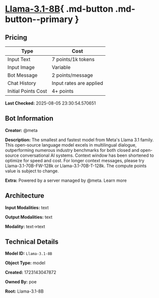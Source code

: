 # [Llama-3.1-8B](https://poe.com/Llama-3.1-8B){ .md-button .md-button--primary }

## Pricing

| Type | Cost |
|------|------|
| Input Text | 7 points/1k tokens |
| Input Image | Variable |
| Bot Message | 2 points/message |
| Chat History | Input rates are applied |
| Initial Points Cost | 4+ points |

**Last Checked:** 2025-08-05 23:30:54.570651


## Bot Information

**Creator:** @meta

**Description:** The smallest and fastest model from Meta's Llama 3.1 family. This open-source language model excels in multilingual dialogue, outperforming numerous industry benchmarks for both closed and open-source conversational AI systems. Context window has been shortened to optimize for speed and cost. For longer context messages, please try Llama-3.1-70B-FW-128k or Llama-3.1-70B-T-128k. The compute points value is subject to change.

**Extra:** Powered by a server managed by @meta. Learn more


## Architecture

**Input Modalities:** text

**Output Modalities:** text

**Modality:** text->text


## Technical Details

**Model ID:** `Llama-3.1-8B`

**Object Type:** model

**Created:** 1723143047872

**Owned By:** poe

**Root:** Llama-3.1-8B
